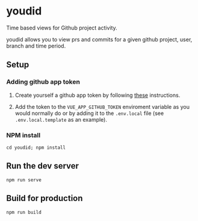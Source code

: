 # youdid
Time based views for Github project activity.

youdid allows you to view prs and commits for a given github project, user, branch and time period.

## Setup
### Adding github app token

1) Create yourself a github app token by following [these](https://developer.github.com/apps/building-github-apps/creating-a-github-app/) instructions.

2) Add the token to the `VUE_APP_GITHUB_TOKEN` enviroment variable as you would normally do or by adding it to the `.env.local` file (see `.env.local.template` as an example).

### NPM install

`cd youdid; npm install`

## Run the dev server

`npm run serve`

## Build for production

`npm run build`

